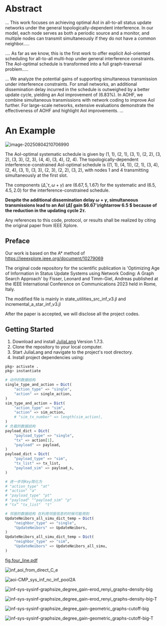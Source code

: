 



# Abstract

... This work focuses on achieving optimal AoI in all-to-all status update networks under the general topologically-dependent interference. In our model, each node serves as both a periodic source and a monitor, and multiple nodes can transmit simultaneously if they do not have a common neighbor.....

.... As far as we know, this is the first work to offer explicit AoI-oriented scheduling for all-to-all multi-hop under general interference constraints. The AoI-optimal schedule is transformed into a full graph-traversal problem.....

... We analyze the potential gains of supporting simultaneous transmission under interference constraints. For small networks, an additional dissemination delay incurred in the schedule is outweighed by a better update cycle, yielding an AoI improvement of \(6.83\%\). In AOHF, we combine simultaneous transmissions with network coding to improve AoI further. For large-scale networks, extensive evaluations demonstrate the effectiveness of AOHF and highlight AoI improvements. ...

# An Example

![image-20250804210706990](git_figure/fig.four_line.png)

The AoI-optimal systematic schedule is given by (1, 1), (2, 1), (3, 1), (2, 2), (3, 2), (3, 3), (2, 3), (4, 4), (3, 4), (2, 4).  The topologically-dependent interference-constrained AoI-optimal schedule is ((1, 1), (4, 1)), (2, 1), (3, 4), (2, 4), (3, 1), (3, 3), (2, 3), (2, 2), (3, 2), with nodes $1$ and $4$ transmitting simultaneously at the first slot. 

The components $(\bar{\Delta},\tau,\omega+\gamma)$ are $(6.67, 5, 1.67)$ for the systematic and $(6.5, 4.5, 2.0)$ for the interference-constrained schedule.

**Despite the additional dissemination delay $\omega+\gamma$, simultaneous transmissions lead to an AoI ($\bar{\Delta}$)  gain  $6.67 \rightarrow 6.5 $ because of the reduction in the updating cycle $2\tau$.**

Any references to this code, protocol, or results shall be realized by citing the original paper from IEEE Xplore.

## Preface
Our work is based on the A* method of https://ieeexplore.ieee.org/document/10279069

The original code repository for the scientific publication is 'Optimizing Age of Information in Status Update Systems using Network Coding: A Graph Search Approach' by Fisser, Leonard and Timm-Giel, Andreas published at the IEEE International Conference on Communications 2023 held in Rome, Italy.

The modified file is mainly in state_utilities_src_inf_v3.jl and incremental_a_star_inf_v3.jl

After the paper is accepted, we will disclose all the project codes.

## Getting Started
1. Download and install [JuliaLang](https://julialang.org/downloads/oldreleases/) Version 1.7.3.
2. Clone the repository to your local computer.
3. Start JuliaLang and navigate to the project's root directory.
4. Install project dependencies using:
```julia
pkg> activate .
pkg> instantiate
```

```julia
# 动作的数据结构
single_type_and_action = Dict(
    "action_type" => "single",
    "action" => single_action,
)
sim_type_and_action = Dict(
    "action_type" => "sim",
    "action" => sim_action,
    # "sim_tx_number" => length(sim_action),
)
# 负载的数据结构
payload_dict = Dict(
    "payload_type" => "single",
    "tx" => action[1],
    "payload" => payload,
)
payload_dict = Dict(
    "payload_type" => "sim",
    "tx_list" => tx_list,
    "payload_sim" => payload_s,
)

# 进一步将Key简化为
# "action_type" "at"
# "action" "a"
# "payload_type" "pt"
# "payload" ""payload_sim" "p"
# "tx” "tx_list"  "t"

# 邻居的数据结构 在利用邻居信息的时候可能用到
UpdateNeibors_all_simu_dict_temp = Dict(
    "neighbor_type" => "single",
    "UpdateNeibors" => UpdateNeibors,
)
UpdateNeibors_all_simu_dict_temp = Dict(
    "neighbor_type" => "sim",
    "UpdateNeibors" => UpdateNeibors_all_simu,
)
```



 [fig.four_line.pdf](git_figure\fig.four_line.pdf) 

![inf_aoi_from_direct_C_e](git_figure/inf_aoi_from_direct_C_e.png)



![aoi-CMP_sys_inf_nc_inf_pool2A](https://github.com/Charles-NUJ/sys-inf-publication-code-release/blob/main/git_figure/aoi-CMP_sys_inf_nc_inf_pool2A.png)

![inf-sys-sysinf-graphsize_degree_gain-erod_renyi_graphs-density-big](git_figure/inf-sys-sysinf-graphsize_degree_gain-erod_renyi_graphs-density-big.png)

![inf-sys-sysinf-graphsize_degree_gain-erod_renyi_graphs-density-big-T](git_figure/inf-sys-sysinf-graphsize_degree_gain-erod_renyi_graphs-density-big-T.png)

![inf-sys-sysinf-graphsize_degree_gain-geometric_graphs-cutoff-big](git_figure/inf-sys-sysinf-graphsize_degree_gain-geometric_graphs-cutoff-big.png)

![inf-sys-sysinf-graphsize_degree_gain-geometric_graphs-cutoff-big-T](git_figure/inf-sys-sysinf-graphsize_degree_gain-geometric_graphs-cutoff-big-T.png)
